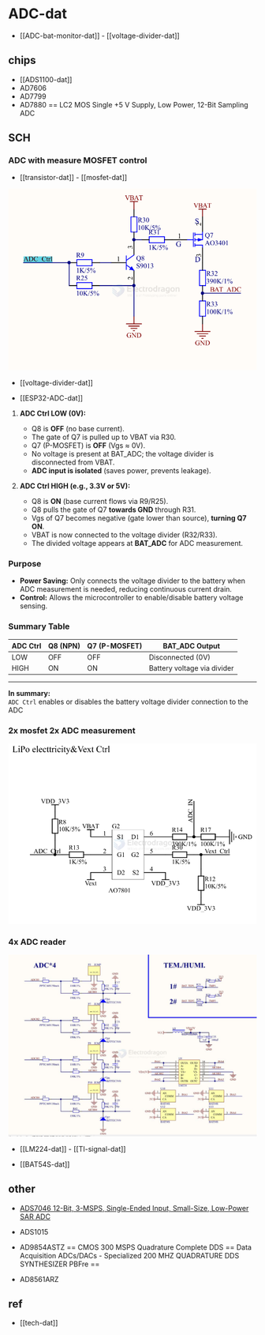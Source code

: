 
# ADC-dat

- [[ADC-bat-monitor-dat]] - [[voltage-divider-dat]]


## chips 

- [[ADS1100-dat]]
- AD7606
- AD7799
- AD7880 == LC2 MOS Single +5 V Supply, Low Power, 12-Bit Sampling ADC

## SCH 

### ADC with measure MOSFET control 

- [[transistor-dat]] - [[mosfet-dat]]

![](2025-07-09-14-48-52.png)

- [[voltage-divider-dat]] 

- [[ESP32-ADC-dat]]


1. **ADC Ctrl LOW (0V):**
    - Q8 is **OFF** (no base current).
    - The gate of Q7 is pulled up to VBAT via R30.
    - Q7 (P-MOSFET) is **OFF** (Vgs ≈ 0V).
    - No voltage is present at BAT_ADC; the voltage divider is disconnected from VBAT.
    - **ADC input is isolated** (saves power, prevents leakage).

2. **ADC Ctrl HIGH (e.g., 3.3V or 5V):**
    - Q8 is **ON** (base current flows via R9/R25).
    - Q8 pulls the gate of Q7 **towards GND** through R31.
    - Vgs of Q7 becomes negative (gate lower than source), **turning Q7 ON**.
    - VBAT is now connected to the voltage divider (R32/R33).
    - The divided voltage appears at **BAT_ADC** for ADC measurement.

### Purpose

- **Power Saving:** Only connects the voltage divider to the battery when ADC measurement is needed, reducing continuous current drain.
- **Control:** Allows the microcontroller to enable/disable battery voltage sensing.

### Summary Table

| ADC Ctrl | Q8 (NPN) | Q7 (P-MOSFET) | BAT_ADC Output      |
|----------|----------|---------------|---------------------|
| LOW      | OFF      | OFF           | Disconnected (0V)   |
| HIGH     | ON       | ON            | Battery voltage via divider |

---
**In summary:**  
`ADC Ctrl` enables or disables the battery voltage divider connection to the ADC


### 2x mosfet 2x ADC measurement 

![](2025-07-09-18-39-12.png)

### 4x ADC reader 

![](2025-07-10-18-43-18.png)

- [[LM224-dat]] - [[TI-signal-dat]]

- [[BAT54S-dat]]



## other 

- [ADS7046 12-Bit, 3-MSPS, Single-Ended Input, Small-Size, Low-Power SAR ADC](https://www.ti.com/lit/ds/symlink/ads7046.pdf?ts=1758413865175)

- ADS1015

- AD9854ASTZ == CMOS 300 MSPS Quadrature Complete DDS == Data Acquisition ADCs/DACs - Specialized 200 MHZ QUADRATURE DDS SYNTHESIZER PBFre == 

- AD8561ARZ


## ref 

- [[tech-dat]]
